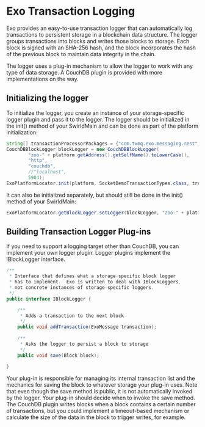 Exo Transaction Logging
=======================

Exo provides an easy-to-use transaction logger that can automatically log transactions to persistent storage in a blockchain data structure.  The logger groups transactions into blocks and writes those blocks to storage.  Each block is signed with an SHA-256 hash, and the block incorporates the hash of the previous block to maintain data integrity in the chain.

The logger uses a plug-in mechanism to allow the logger to work with any type of data storage.  A CouchDB plugin is provided with more implementations on the way.

## Initializing the logger
To initialize the logger, you create an instance of your storage-specific logger plugin and pass it to the logger.  The logger should be initialized in the init() method of your SwirldMain and can be done as part of the platform initialization:

```Java
String[] transactionProcessorPackages = {"com.txmq.exo.messaging.rest", "com.txmq.socketdemo.transactions"};
CouchDBBlockLogger blockLogger = new CouchDBBlockLogger(
        "zoo-" + platform.getAddress().getSelfName().toLowerCase(),
        "http",
        "couchdb",
        //"localhost",
        5984);
ExoPlatformLocator.init(platform, SocketDemoTransactionTypes.class, transactionProcessorPackages, blockLogger);
```

It can also be initialized separately, but should still be done in the init() method of your SwirldMain:
```java
ExoPlatformLocator.getBlockLogger.setLogger(blockLogger, "zoo-" + platform.getAddress().getSelfName().toLowerCase());
```

## Building Transaction Logger Plug-ins
If you need to support a logging target other than CouchDB, you can implement your own logger plugin.  Logger plugins implement the IBlockLogger interface.

```java
/**
 * Interface that defines what a storage-specific block logger 
 * has to implement.  Exo is written to deal with IBlockLoggers, 
 * not concrete instances of storage-specific loggers.
 */
public interface IBlockLogger {

    /**
     * Adds a transaction to the next block
     */
    public void addTransaction(ExoMessage transaction);
    
    /**
     * Asks the logger to persist a block to storage
     */
    public void save(Block block);
    
}
```

Your plug-in is responsible for managing its internal transaction list and the mechanics for saving the block to whatever storage your plug-in uses.  Note that even though the save method is public, it is not automatically invoked by the logger.  Your plug-in should decide when to invoke the save method.  The CouchDB plugin writes blocks when a block contains a certain number of transactions, but you could implement a timeout-based mechanism or calculate the size of the data in the block to trigger writes, for example.